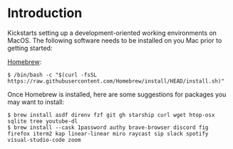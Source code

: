 # Introduction

Kickstarts setting up a development-oriented working environments on MacOS.
The following software needs to be installed on you Mac prior to getting started:

[Homebrew](http://brew.sh/):
```
$ /bin/bash -c "$(curl -fsSL https://raw.githubusercontent.com/Homebrew/install/HEAD/install.sh)"
```

Once Homebrew is installed, here are some suggestions for packages you may want to install:
```
$ brew install asdf direnv fzf git gh starship curl wget htop-osx sqlite tree youtube-dl
$ brew install --cask 1password authy brave-browser discord fig firefox iterm2 kap linear-linear miro raycast sip slack spotify visual-studio-code zoom
```